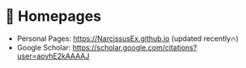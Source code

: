 # 📎 Homepages
- Personal Pages: https://NarcissusEx.github.io (updated recently🔥)
- Google Scholar: https://scholar.google.com/citations?user=aovhE2kAAAAJ
